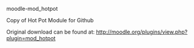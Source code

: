  moodle-mod_hotpot

Copy of Hot Pot Module for Github

Original download can be found at: http://moodle.org/plugins/view.php?plugin=mod_hotpot
